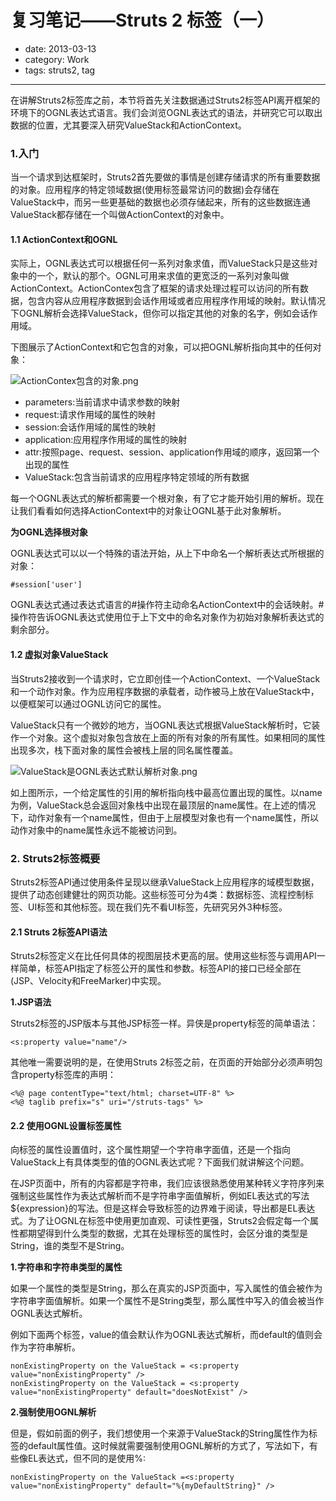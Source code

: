 # 复习笔记——Struts 2 标签（一）

- date: 2013-03-13
- category: Work
- tags: struts2, tag

----

在讲解Struts2标签库之前，本节将首先关注数据通过Struts2标签API离开框架的环境下的OGNL表达式语言。我们会浏览OGNL表达式的语法，并研究它可以取出数据的位置，尤其要深入研究ValueStack和ActionContext。

### 1.入门

当一个请求到达框架时，Struts2首先要做的事情是创建存储请求的所有重要数据的对象。应用程序的特定领域数据(使用标签最常访问的数据)会存储在ValueStack中，而另一些更基础的数据也必须存储起来，所有的这些数据连通ValueStack都存储在一个叫做ActionContext的对象中。

#### 1.1 ActionContext和OGNL

实际上，OGNL表达式可以根据任何一系列对象求值，而ValueStack只是这些对象中的一个，默认的那个。OGNL可用来求值的更宽泛的一系列对象叫做ActionContext。ActionContex包含了框架的请求处理过程可以访问的所有数据，包含内容从应用程序数据到会话作用域或者应用程序作用域的映射。默认情况下OGNL解析会选择ValueStack，但你可以指定其他的对象的名字，例如会话作用域。

下图展示了ActionContext和它包含的对象，可以把OGNL解析指向其中的任何对象：

![ActionContex包含的对象.png][1]

*   parameters:当前请求中请求参数的映射
*   request:请求作用域的属性的映射
*   session:会话作用域的属性的映射
*   application:应用程序作用域的属性的映射
*   attr:按照page、request、session、application作用域的顺序，返回第一个出现的属性
*   ValueStack:包含当前请求的应用程序特定领域的所有数据

每一个OGNL表达式的解析都需要一个根对象，有了它才能开始引用的解析。现在让我们看看如何选择ActionContext中的对象让OGNL基于此对象解析。

**为OGNL选择根对象**

OGNL表达式可以以一个特殊的语法开始，从上下中命名一个解析表达式所根据的对象：

    #session['user']
    

OGNL表达式通过表达式语言的#操作符主动命名ActionContext中的会话映射。#操作符告诉OGNL表达式使用位于上下文中的命名对象作为初始对象解析表达式的剩余部分。

#### 1.2 虚拟对象ValueStack

当Struts2接收到一个请求时，它立即创佳一个ActionContext、一个ValueStack和一个动作对象。作为应用程序数据的承载者，动作被马上放在ValueStack中，以便框架可以通过OGNL访问它的属性。

ValueStack只有一个微妙的地方，当OGNL表达式根据ValueStack解析时，它装作一个对象。这个虚拟对象包含放在上面的所有对象的所有属性。如果相同的属性出现多次，栈下面对象的属性会被栈上层的同名属性覆盖。

![ValueStack是OGNL表达式默认解析对象.png][2]

如上图所示，一个给定属性的引用的解析指向栈中最高位置出现的属性。以name为例，ValueStack总会返回对象栈中出现在最顶层的name属性。在上述的情况下，动作对象有一个name属性，但由于上层模型对象也有一个name属性，所以动作对象中的name属性永远不能被访问到。

### 2. Struts2标签概要

Struts2标签API通过使用条件呈现以继承ValueStack上应用程序的域模型数据，提供了动态创建健壮的网页功能。这些标签可分为4类：数据标签、流程控制标签、UI标签和其他标签。现在我们先不看UI标签，先研究另外3种标签。

#### 2.1 Struts 2标签API语法

Struts2标签定义在比任何具体的视图层技术更高的层。使用这些标签与调用API一样简单，标签API指定了标签公开的属性和参数。标签API的接口已经全部在(JSP、Velocity和FreeMarker)中实现。

**1.JSP语法**

Struts2标签的JSP版本与其他JSP标签一样。异侠是property标签的简单语法：

    <s:property value="name"/>
    

其他唯一需要说明的是，在使用Struts 2标签之前，在页面的开始部分必须声明包含property标签库的声明：

    <%@ page contentType="text/html; charset=UTF-8" %>
    <%@ taglib prefix="s" uri="/struts-tags" %>
    

#### 2.2 使用OGNL设置标签属性

向标签的属性设置值时，这个属性期望一个字符串字面值，还是一个指向ValueStack上有具体类型的值的OGNL表达式呢？下面我们就讲解这个问题。

在JSP页面中，所有的内容都是字符串，我们应该很熟悉使用某种转义字符序列来强制这些属性作为表达式解析而不是字符串字面值解析，例如EL表达式的写法${expression}的写法。但是这样会导致标签的边界难于阅读，导出都是EL表达式。为了让OGNL在标签中使用更加直观、可读性更强，Struts2会假定每一个属性都期望得到什么类型的数据，尤其在处理标签的属性时，会区分谁的类型是String，谁的类型不是String。

**1.字符串和字符串类型的属性**

如果一个属性的类型是String，那么在真实的JSP页面中，写入属性的值会被作为字符串字面值解析。如果一个属性不是String类型，那么属性中写入的值会被当作OGNL表达式解析。

例如下面两个标签，value的值会默认作为OGNL表达式解析，而default的值则会作为字符串解析。

    nonExistingProperty on the ValueStack = <s:property value="nonExistingProperty" />
    nonExistingProperty on the ValueStack = <s:property value="nonExistingProperty" default="doesNotExist" />
    

**2.强制使用OGNL解析**

但是，假如前面的例子，我们想使用一个来源于ValueStack的String属性作为标签的default属性值。这时候就需要强制使用OGNL解析的方式了，写法如下，有些像EL表达式，但不同的是使用%:

    nonExistingProperty on the ValueStack =<s:property value="nonExistingProperty" default="%{myDefaultString}" />

 [1]: /media/2013/03/3539674110.png "ActionContex包含的对象.png"
 [2]: /media/2013/03/1296015878.png "ValueStack是OGNL表达式默认解析对象.png"